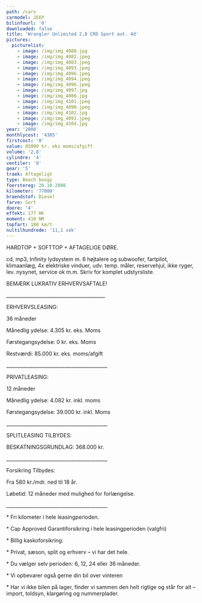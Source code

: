 ```yaml
---
path: /cars
carmodel: JEEP
bilinfourl: '0'
downloaded: false
title: 'Wrangler Unlimited 2,8 CRD Sport aut. 4d'
pictures:
  picturelist:
    - image: /img/img_4080.jpg
    - image: /img/img_4082.jpeg
    - image: /img/img_4083.jpeg
    - image: /img/img_4093.jpeg
    - image: /img/img_4096.jpeg
    - image: /img/img_4094.jpeg
    - image: /img/img_4096.jpeg
    - image: /img/img_4097.jpg
    - image: /img/img_4086.jpg
    - image: /img/img_4101.jpeg
    - image: /img/img_4090.jpeg
    - image: /img/img_4102.jpg
    - image: /img/img_4091.jpeg
    - image: /img/img_4104.jpg
year: '2008'
monthlycost: '4305'
firstcost: '0'
value: 85000 kr. eks moms/afgift
volume: '2,8'
cylindre: '4'
ventiler: '8'
gear: '5'
traek: Aftageligt
type: Beach boogy
foerstereg: 20.10.2008
kilometer: '77000'
braendstof: Diesel
farve: Sort
doere: '4'
effekt: 177 HK
moment: 410 NM
topfart: 180 km/t
nultilhundrede: '11,1 sek'
---
```

HARDTOP + SOFTTOP + AFTAGELIGE DØRE.

cd, mp3, Infinity lydsystem m. 6 højtalere og subwoofer, fartpilot, klimaanlæg, 4x elektriske vinduer, udv. temp. måler, reservehjul, ikke ryger, lev. nysynet, service ok m.m. Skriv for komplet udstyrsliste. 

BEMÆRK LUKRATIV ERHVERVSAFTALE!

\_\_\_\_\_\_\_\_\_\_\_\_\_\_\_\_\_\_\_\_\_\_\_\_\_\_\_\_\_\_\_\_\_\_\_\_\_\_\_\__

ERHVERVSLEASING:

36 måneder

Månedlig ydelse: 4.305 kr. eks. Moms 

Førstegangsydelse: 0 kr. eks. Moms

Restværdi: 85.000 kr. eks. moms/afgift

\_\_\_\_\_\_\_\_\_\_\_\_\_\_\_\_\_\_\_\_\_\_\_\_\_\_\_\_\_\_\_\_\_\_\_\_\_\_\_\_\_\_

PRIVATLEASING: 

12 måneder

Månedlig ydelse: 4.082 kr. inkl. moms

Førstegangsydelse: 39.000 kr. inkl. Moms

\_\_\_\_\_\_\_\_\_\_\_\_\_\_\_\_\_\_\_\_\_\_\_\_\_\_\_\_\_\_\_\_\_\_\_\_\_\_\_\_\_\_

SPLITLEASING TILBYDES:

BESKATNINGSGRUNDLAG: 368.000 kr. 

\_\_\_\_\_\_\_\_\_\_\_\_\_\_\_\_\_\_\_\_\_\_\_\_\_\_\_\_\_\_\_\_\_\_\_\_\_\_\_\_\_\_

Forsikring Tilbydes:

Fra 580 kr./mdr. ned til 18 år. 

Løbetid: 12 måneder med mulighed for forlængelse.

\_\_\_\_\_\_\_\_\_\_\_\_\_\_\_\_\_\_\_\_\_\_\_\_\_\_\_\_\_\_\_\_\_\_\_\_\_\_\_\_\_\_

\* Fri kilometer i hele leasingperioden.

\* Cap Approved Garantiforsikring i hele leasingperioden (valgfri)

\* Billig kaskoforsikring.

\* Privat, sæson, split og erhverv – vi har det hele.

\* Du vælger selv perioden: 6, 12, 24 eller 36 måneder.

\* Vi opbevarer også gerne din bil over vinteren

\* Har vi ikke bilen på lager, finder vi sammen den helt rigtige og står for alt – import, toldsyn, klargøring og nummerplader.
